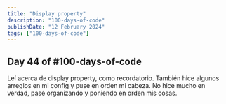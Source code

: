 ```yaml
---
title: "Display property"
description: "100-days-of-code"
publishDate: "12 February 2024"
tags: ["100-days-of-code"]
---
```


## Day 44 of #100-days-of-code

Leí acerca de display property, como recordatorio. También hice algunos arreglos en mi config y puse en orden mi cabeza. No hice mucho en verdad, pasé organizando y poniendo en orden mis cosas.
